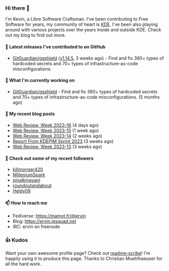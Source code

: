### Hi there 👋

I'm Kevin, a Libre Software Craftsman. I've been contributing to Free Software for years,
my community of heart is [KDE](https://kde.org). I've been also playing around with various
projects over the years inside and outside KDE. Check out my blog to find out more.

#### 🔭 Latest releases I've contributed to on GitHub

- [GitGuardian/ggshield](https://github.com/GitGuardian/ggshield) ([v1.14.5](https://github.com/GitGuardian/ggshield/releases/tag/v1.14.5), 3 weeks ago) - Find and fix 360&#43; types of hardcoded secrets and 70&#43; types of infrastructure-as-code misconfigurations.

#### 🌱 What I'm currently working on

- [GitGuardian/ggshield](https://github.com/GitGuardian/ggshield) - Find and fix 360&#43; types of hardcoded secrets and 70&#43; types of infrastructure-as-code misconfigurations. (5 months ago)

#### 📜 My recent blog posts

- [Web Review, Week 2023-16](https://ervin.ipsquad.net/blog/2023/04/21/web-review-week-2023-16/) (4 days ago)
- [Web Review, Week 2023-15](https://ervin.ipsquad.net/blog/2023/04/14/web-review-week-2023-15/) (1 week ago)
- [Web Review, Week 2023-14](https://ervin.ipsquad.net/blog/2023/04/07/web-review-week-2023-14/) (2 weeks ago)
- [Report From KDEPIM Sprint 2023](https://ervin.ipsquad.net/blog/2023/04/02/report-from-kdepim-sprint-2023/) (3 weeks ago)
- [Web Review, Week 2023-13](https://ervin.ipsquad.net/blog/2023/03/31/web-review-week-2023-13/) (3 weeks ago)

#### 👯 Check out some of my recent followers

- [killmonger420](https://github.com/killmonger420)
- [MilleniumSpark](https://github.com/MilleniumSpark)
- [pinalkmayani](https://github.com/pinalkmayani)
- [roundoutandabout](https://github.com/roundoutandabout)
- [Heldy09](https://github.com/Heldy09)

#### 📫 How to reach me

- Fediverse: https://mamot.fr/@ervin
- Blog: https://ervin.ipsquad.net
- IRC: ervin on freenode

### 👍 Kudos

Want your own awesome profile page? Check out [readme-scribe](https://github.com/muesli/readme-scribe)!
I'm happily using it to produce this page. Thanks to Christian Muehlhaeuser for all the hard work.


